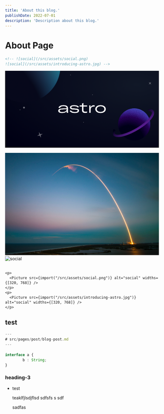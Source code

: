 ```yaml
---
title: 'About this blog.'
publishDate: 2022-07-01
description: 'Description about this blog.'
---
```


# About Page

```html
<!-- ![social](/src/assets/social.png)
![social](/src/assets/introducing-astro.jpg) -->
```

![social](/src/assets/social.png)

![social](/src/assets/introducing-astro.jpg)
![social](/assets/introducing-astro.jpg)

```

<p>
  <Picture src={import("/src/assets/social.png")} alt="social" widths={[320, 768]} />
</p>
<p>
  <Picture src={import("/src/assets/introducing-astro.jpg")} alt="social" widths={[320, 768]} />
</p>
```

## test

```ts
---
# src/pages/post/blog-post.md
---

interface a {
        b : String;
}
```

### heading-3

- test

  teaklfjlsdjflsd
  sdfsfs
  s
  sdf

  sadfas
